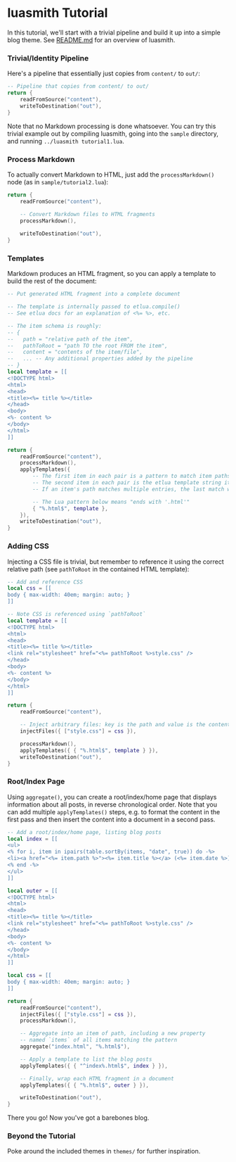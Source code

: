 # luasmith Tutorial
In this tutorial, we'll start with a trivial pipeline and build it up into a simple blog theme. See [README.md](README.md) for an overview of luasmith.

### Trivial/Identity Pipeline
Here's a pipeline that essentially just copies from `content/` to `out/`:

```lua
-- Pipeline that copies from content/ to out/
return {
	readFromSource("content"),
	writeToDestination("out"),
}
```

Note that no Markdown processing is done whatsoever. You can try this trivial example out by compiling luasmith, going into the `sample` directory, and running `../luasmith tutorial1.lua`.

### Process Markdown
To actually convert Markdown to HTML, just add the `processMarkdown()` node (as in `sample/tutorial2.lua`):

```lua
return {
	readFromSource("content"),

	-- Convert Markdown files to HTML fragments
	processMarkdown(),
	
	writeToDestination("out"),
}
```

### Templates
Markdown produces an HTML fragment, so you can apply a template to build the rest of the document:

```lua
-- Put generated HTML fragment into a complete document

-- The template is internally passed to etlua.compile()
-- See etlua docs for an explanation of <%= %>, etc.

-- The item schema is roughly:
-- {
--   path = "relative path of the item",
--   pathToRoot = "path TO the root FROM the item",
--   content = "contents of the item/file",
--   ... -- Any additional properties added by the pipeline
-- }
local template = [[
<!DOCTYPE html>
<html>
<head>
<title><%= title %></title>
</head>
<body>
<%- content %>
</body>
</html>
]]

return {
	readFromSource("content"),
	processMarkdown(),
	applyTemplates({
		-- The first item in each pair is a pattern to match item paths
		-- The second item in each pair is the etlua template string itself
		-- If an item's path matches multiple entries, the last match wins

		-- The Lua pattern below means "ends with '.html'"
		{ "%.html$", template },
	}),
	writeToDestination("out"),
}
```

### Adding CSS
Injecting a CSS file is trivial, but remember to reference it using the correct relative path (see `pathToRoot` in the contained HTML template):

```lua
-- Add and reference CSS
local css = [[
body { max-width: 40em; margin: auto; }
]]

-- Note CSS is referenced using `pathToRoot`
local template = [[
<!DOCTYPE html>
<html>
<head>
<title><%= title %></title>
<link rel="stylesheet" href="<%= pathToRoot %>style.css" />
</head>
<body>
<%- content %>
</body>
</html>
]]

return {
	readFromSource("content"),

	-- Inject arbitrary files: key is the path and value is the content
	injectFiles({ ["style.css"] = css }),

	processMarkdown(),
	applyTemplates({ { "%.html$", template } }),
	writeToDestination("out"),
}
```

### Root/Index Page
Using `aggregate()`, you can create a root/index/home page that displays information about all posts, in reverse chronological order. Note that you can add multiple `applyTemplates()` steps, e.g. to format the content in the first pass and then insert the content into a document in a second pass.

```lua
-- Add a root/index/home page, listing blog posts
local index = [[
<ul>
<% for i, item in ipairs(table.sortBy(items, "date", true)) do -%>
<li><a href="<%= item.path %>"><%= item.title %></a> (<%= item.date %>)</li>
<% end -%>
</ul>
]]

local outer = [[
<!DOCTYPE html>
<html>
<head>
<title><%= title %></title>
<link rel="stylesheet" href="<%= pathToRoot %>style.css" />
</head>
<body>
<%- content %>
</body>
</html>
]]

local css = [[
body { max-width: 40em; margin: auto; }
]]

return {
	readFromSource("content"),
	injectFiles({ ["style.css"] = css }),
	processMarkdown(),

	-- Aggregate into an item of path, including a new property
	-- named `items` of all items matching the pattern
	aggregate("index.html", "%.html$"),

	-- Apply a template to list the blog posts
	applyTemplates({ { "^index%.html$", index } }),

	-- Finally, wrap each HTML fragment in a document
	applyTemplates({ { "%.html$", outer } }),

	writeToDestination("out"),
}
```

There you go! Now you've got a barebones blog.

### Beyond the Tutorial
Poke around the included themes in `themes/` for further inspiration.
